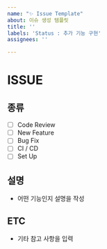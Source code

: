 ```yaml
---
name: "✨ Issue Template"
about: 이슈 생성 템플릿
title: ''
labels: 'Status : 추가 기능 구현'
assignees: ''

---
```


# ISSUE

## 종류
- [ ] Code Review
- [ ] New Feature
- [ ] Bug Fix
- [ ] CI / CD
- [ ] Set Up

## 설명
- 어떤 기능인지 설명을 작성

## ETC
- 기타 참고 사항을 입력
